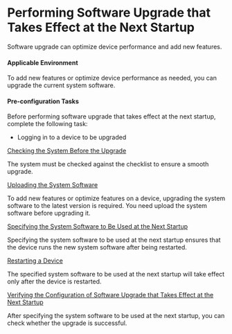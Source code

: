 Performing Software Upgrade that Takes Effect at the Next Startup
=================================================================

Software upgrade can optimize device performance and add new features.

#### Applicable Environment

To add new features or optimize device performance as needed, you can upgrade the current system software.

#### Pre-configuration Tasks

Before performing software upgrade that takes effect at the next startup, complete the following task:

* Logging in to a device to be upgraded


[Checking the System Before the Upgrade](../../../../software/nev8r10_vrpv8r16/user/vrp/dc_vrp_upgrade_cfg_0010.html)

The system must be checked against the checklist to ensure a smooth upgrade.

[Uploading the System Software](../../../../software/nev8r10_vrpv8r16/user/vrp/dc_vrp_upgrade_cfg_0011.html)

To add new features or optimize features on a device, upgrading the system software to the latest version is required. You need upload the system software before upgrading it.

[Specifying the System Software to Be Used at the Next Startup](../../../../software/nev8r10_vrpv8r16/user/vrp/dc_vrp_upgrade_cfg_0012.html)

Specifying the system software to be used at the next startup ensures that the device runs the new system software after being restarted.

[Restarting a Device](../../../../software/nev8r10_vrpv8r16/user/vrp/dc_vrp_upgrade_cfg_0013.html)

The specified system software to be used at the next startup will take effect only after the device is restarted.

[Verifying the Configuration of Software Upgrade that Takes Effect at the Next Startup](../../../../software/nev8r10_vrpv8r16/user/vrp/dc_vrp_upgrade_cfg_0014.html)

After specifying the system software to be used at the next startup, you can check whether the upgrade is successful.